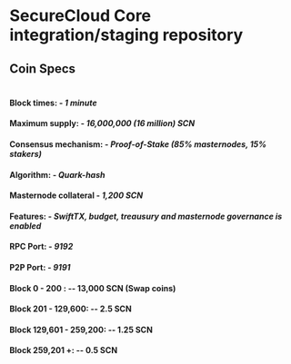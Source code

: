 # SecureCloud Core integration/staging repository

## Coin Specs

#

#### Block times: - *1 minute* 
#### Maximum supply: - *16,000,000 (16 million) SCN*
#### Consensus mechanism: - *Proof-of-Stake (85% masternodes, 15% stakers)*
#### Algorithm: - *Quark-hash* 
#### Masternode collateral - *1,200 SCN*  
#### Features: - *SwiftTX, budget, treausury and masternode governance is enabled* 
#### RPC Port: - *9192* 
#### P2P Port: - *9191* 


#### Block 0 - 200 : -- 13,000 SCN (Swap coins)

#### Block 201 - 129,600: --  2.5 SCN

#### Block 129,601 - 259,200: -- 1.25 SCN

#### Block 259,201 +: -- 0.5 SCN
